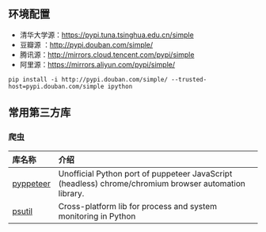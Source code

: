 ## 环境配置

- 清华大学源：https://pypi.tuna.tsinghua.edu.cn/simple
- 豆瓣源 ：http://pypi.douban.com/simple/
- 腾讯源：http://mirrors.cloud.tencent.com/pypi/simple
- 阿里源：https://mirrors.aliyun.com/pypi/simple/

```
pip install -i http://pypi.douban.com/simple/ --trusted-host=pypi.douban.com/simple ipython
```



## 常用第三方库

### 爬虫


| 库名称          | 介绍 |
| :----------------- | :------- |
| [pyppeteer](https://github.com/pyppeteer/pyppeteer)| Unofficial Python port of puppeteer JavaScript (headless) chrome/chromium browser automation library. |
| [psutil](https://github.com/giampaolo/psutil) |  Cross-platform lib for process and system monitoring in Python |
